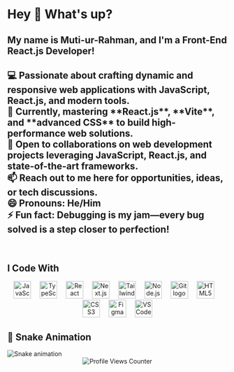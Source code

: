 <h1 align="left">Hey 👋 What's up?</h1>
<h2 align="left">My name is Muti-ur-Rahman, and I'm a Front-End React.js Developer!</h2>
<h2 align="left">💻 Passionate about crafting dynamic and responsive web applications with JavaScript, React.js, and modern tools.<br>🌱 Currently, mastering **React.js**, **Vite**, and **advanced CSS** to build high-performance web solutions.<br>🤝 Open to collaborations on web development projects leveraging JavaScript, React.js, and state-of-the-art frameworks.<br>📫 Reach out to me here for opportunities, ideas, or tech discussions.<br>😄 Pronouns: He/Him<br>⚡ Fun fact: Debugging is my jam—every bug solved is a step closer to perfection!</h2>
<br clear="both"> <p align="left"></p>
<h2 align="left">I Code With</h2>
<div align="center"> <img src="https://cdn.jsdelivr.net/gh/devicons/devicon/icons/javascript/javascript-original.svg" height="40" alt="JavaScript logo" /> <img width="12" /> <img src="https://cdn.jsdelivr.net/gh/devicons/devicon/icons/typescript/typescript-original.svg" height="40" alt="TypeScript logo" /> <img width="12" /> <img src="https://cdn.jsdelivr.net/gh/devicons/devicon/icons/react/react-original.svg" height="40" alt="React logo" /> <img width="12" /> <img src="https://cdn.jsdelivr.net/gh/devicons/devicon/icons/nextjs/nextjs-original.svg" height="40" alt="Next.js logo" /> <img width="12" /> <img src="https://cdn.jsdelivr.net/gh/devicons/devicon/icons/tailwindcss/tailwindcss-original-wordmark.svg" height="40" alt="Tailwind CSS logo" /> <img width="12" /> <img src="https://cdn.jsdelivr.net/gh/devicons/devicon/icons/nodejs/nodejs-original.svg" height="40" alt="Node.js logo" /> <img width="12" /> <img src="https://cdn.jsdelivr.net/gh/devicons/devicon/icons/git/git-original.svg" height="40" alt="Git logo" /> <img width="12" /> <img src="https://cdn.jsdelivr.net/gh/devicons/devicon/icons/html5/html5-original.svg" height="40" alt="HTML5 logo" /> <img width="12" /> <img src="https://cdn.jsdelivr.net/gh/devicons/devicon/icons/css3/css3-original.svg" height="40" alt="CSS3 logo" /> <img width="12" /> <img src="https://cdn.jsdelivr.net/gh/devicons/devicon/icons/figma/figma-original.svg" height="40" alt="Figma logo" /> <img width="12" /> <img src="https://cdn.jsdelivr.net/gh/devicons/devicon/icons/vscode/vscode-original.svg" height="40" alt="VS Code logo" /> </div>
<h2 align="left">🐍 Snake Animation</h2> <img src="https://raw.githubusercontent.com/muti-ur-rahman/muti-ur-rahman/output/snake.svg" alt="Snake animation" />
<div align="center"> <img src="https://profile-counter.glitch.me/muti-ur-rahman/count.svg?" alt="Profile Views Counter" /> </div>
